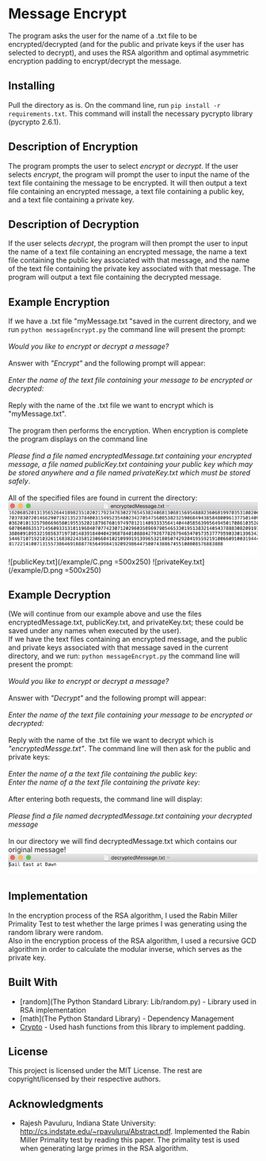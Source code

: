 # Message Encrypt

The program asks the user for the name of a .txt file to be encrypted/decrypted (and for the public and private keys if the user has selected to decrypt), and uses the RSA algorithm and optimal asymmetric encryption padding to encrypt/decrypt the message.

## Installing

Pull the directory as is.  On the command line, run `pip install -r requirements.txt`.  This command will install the necessary pycrypto library (pycrypto 2.6.1).

## Description of Encryption
The program prompts the user to select *encrypt* or *decrypt*. If the user selects *encrypt*, the program will prompt the user to input the name of the text file containing the message to be encrypted. It will then output a text file containing an encrypted message, a text file containing a public key, and a text file containing a private key. <br />
## Description of Decryption
If the user selects *decrypt*, the program will then prompt the user to input the name of a text file containing an encrypted message, the name a text file containing the public key associated with that message, and the name of the text file containing the private key associated with that message. The program will output a text file containing the decrypted message. <br />

## Example Encryption
If we have a .txt file "myMessage.txt "saved in the current directory, and we run `python messageEncrypt.py` the command line will present the prompt:  <br /> <br />
*Would you like to encrypt or decrypt a message?* <br /><br />
Answer with *"Encrypt"* and the following prompt will appear: <br /> <br />
*Enter the name of the text file containing your message to be encrypted or decrypted:* <br /> <br />
Reply with the name of the .txt file we want to encrypt which is "myMessage.txt". <br />  <br />
The program then performs the encryption.  When encryption is complete the program displays on the command line <br /> <br />
*Please find a file named encryptedMessage.txt containing your encrypted message, a file named publicKey.txt containing your public key which may be stored anywhere and a file named privateKey.txt which must be stored safely*. <br/> <br />
  All of the specified files are  found in current the directory:  <br />
![encryptedMessage.txt](/example/B.png)
![publicKey.txt](/example/C.png =500x250)
![privateKey.txt](/example/D.png =500x250)



## Example Decryption
(We will continue from our example above and use the files encryptedMessage.txt, publicKey.txt, and privateKey.txt; these could be saved under any names when executed by the user). <br />
If we have the text files containing an encrypted message, and the public and private keys associated with that message saved in the current directory, and we run: `python messageEncrypt.py` the command line will present the prompt:  <br /> <br />
*Would you like to encrypt or decrypt a message?*  </center> <br /> <br />
Answer with *"Decrypt"* and the following prompt will appear: <br /> <br />
*Enter the name of the text file containing your message to be encrypted or decrypted:* </center>  <br /> <br />
Reply with the name of the .txt file we want to decrypt which is *"encryptedMessge.txt"*. The command line will then ask for the public and private keys: <br /> <br />
*Enter the name of a the text file containing the public key:* </br> 
*Enter the name of a the text file containing the private key:*</br> <br />
After entering both requests, the command line will display: <br /> <br />
*Please find a file named decryptedMessage.txt containing your decrypted message* </br> <br />
In our directory we will find decryptedMessage.txt which contains our original message!
![decryptedMessage.txt](/example/E.png)



## Implementation

In the encryption process of the RSA algorithm, I used the Rabin Miller Primality Test to test whether the large primes I was generating using the random library were random. <br />
Also in the encryption process of the RSA algorithm, I used a recursive GCD algorithm in order to calculate the modular inverse, which serves as the private key.



## Built With

* [random](The Python Standard Library: Lib/random.py) - Library used in RSA implementation
* [math](The Python Standard Library) - Dependency Management
* [Crypto](https://github.com/dlitz/pycrypto) - Used hash functions from this library to implement padding.



## License

This project is licensed under the MIT License. The rest are copyright/licensed by their respective authors.

## Acknowledgments

* Rajesh Pavuluru, Indiana State University: http://cs.indstate.edu/~rpavuluru/Abstract.pdf.  Implemented the Rabin Miller Primality test by reading this paper.  The primality test is used when generating large primes in the RSA algorithm.


